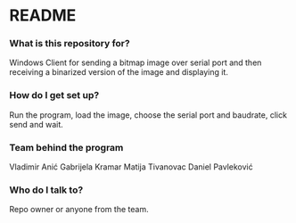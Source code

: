 # README #

### What is this repository for? ###

Windows Client for sending a bitmap image over serial port and then receiving a binarized version of the image and displaying it.


### How do I get set up? ###

Run the program, load the image, choose the serial port and baudrate, click send and wait.

### Team behind the program ###

Vladimir Anić
Gabrijela Kramar
Matija Tivanovac
Daniel Pavleković

### Who do I talk to? ###

Repo owner or anyone from the team.